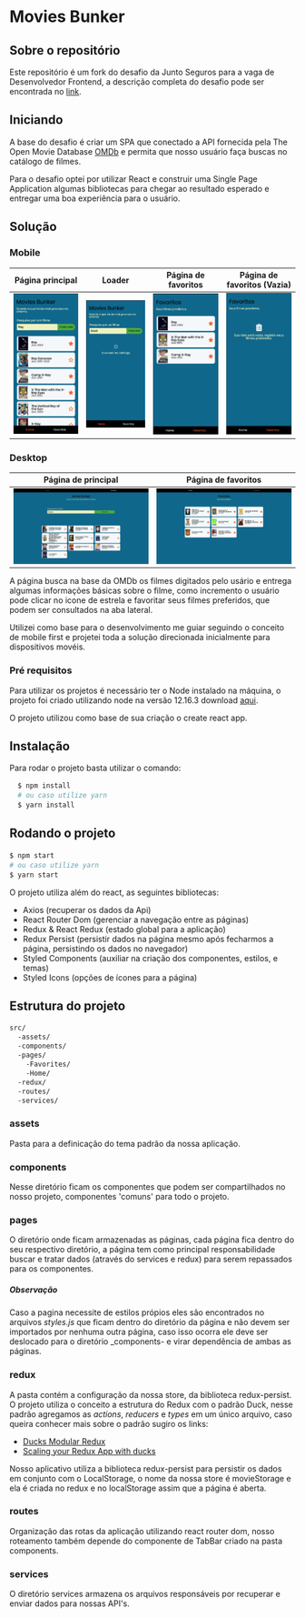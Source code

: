 # Movies Bunker

## Sobre o repositório

Este repositório é um fork do desafio da Junto Seguros para a vaga de
Desenvolvedor Frontend, a descrição completa do desafio pode
ser encontrada no [link](https://github.com/GitJMSeguradora/jobs/blob/master/front/Challenge.md).

## Iniciando

A base do desafio é criar um SPA que conectado a API fornecida pela The Open Movie Database [OMDb](http://www.omdbapi.com/) e permita que nosso usuário faça buscas no catálogo de filmes.

Para o desafio optei por utilizar React e construir uma Single Page Application algumas bibliotecas para chegar ao resultado esperado e entregar uma boa experiência para o usuário.

## Solução

### Mobile

|            Página principal             |                 Loader                  |           Página de favoritos           |       Página de favoritos (Vazia)       |
| :-------------------------------------: | :-------------------------------------: | :-------------------------------------: | :-------------------------------------: |
| ![Screen](./doc_assets/mb-mobile-1.png) | ![Screen](./doc_assets/mb-mobile-2.png) | ![Screen](./doc_assets/mb-mobile-3.png) | ![Screen](./doc_assets/mb-mobile-4.png) |

### Desktop

|           Página de principal            |           Página de favoritos            |
| :--------------------------------------: | :--------------------------------------: |
| ![Screen](./doc_assets/mb-desktop-1.png) | ![Screen](./doc_assets/mb-desktop-2.png) |

A página busca na base da OMDb os filmes digitados pelo usário e entrega algumas informações básicas sobre o filme, como incremento o usuário pode clicar no icone de estrela e favoritar seus filmes preferidos, que podem ser consultados na aba lateral.

Utilizei como base para o desenvolvimento me guiar seguindo o conceito de mobile first e projetei toda a solução direcionada inicialmente para dispositivos movéis.

### Pré requisitos

Para utilizar os projetos é necessário ter o Node instalado na máquina, o projeto foi criado utilizando node na versão 12.16.3 download [aqui](https://nodejs.org/en/).

O projeto utilizou como base de sua criação o create react app.

## Instalação

Para rodar o projeto basta utilizar o comando:

```bash
  $ npm install
  # ou caso utilize yarn
  $ yarn install
```

## Rodando o projeto

```bash
$ npm start
# ou caso utilize yarn
$ yarn start
```

O projeto utiliza além do react, as seguintes bibliotecas:

- Axios (recuperar os dados da Api)
- React Router Dom (gerenciar a navegação entre as páginas)
- Redux & React Redux (estado global para a aplicação)
- Redux Persist (persistir dados na página mesmo após fecharmos a página, persistindo os dados no navegador)
- Styled Components (auxiliar na criação dos componentes, estilos, e temas)
- Styled Icons (opções de ícones para a página)

## Estrutura do projeto

    src/
      -assets/
      -components/
      -pages/
        -Favorites/
        -Home/
      -redux/
      -routes/
      -services/

### assets

Pasta para a definicação do tema padrão da nossa aplicação.

### components

Nesse diretório ficam os componentes que podem ser compartilhados no nosso projeto, componentes 'comuns' para todo o projeto.

### pages

O diretório onde ficam armazenadas as páginas, cada página fica dentro do seu respectivo diretório, a página tem como principal responsabilidade buscar e tratar dados (através do services e redux) para serem repassados para os componentes.

##### Observação

Caso a pagina necessite de estilos própios eles são encontrados no arquivos _styles.js_ que ficam dentro do diretório da página e não devem ser importados por nenhuma outra página, caso isso ocorra ele deve ser deslocado para o diretório \_components- e virar dependência de ambas as páginas.

### redux

A pasta contém a configuração da nossa store, da biblioteca redux-persist.
O projeto utiliza o conceito a estrutura do Redux com o padrão Duck, nesse padrão agregamos as _actions_, _reducers_ e _types_ em um único arquivo, caso queira conhecer mais sobre o padrão sugiro os links:

- [Ducks Modular Redux](https://github.com/erikras/ducks-modular-redux)
- [Scaling your Redux App with ducks](https://www.freecodecamp.org/news/scaling-your-redux-app-with-ducks-6115955638be/)

Nosso aplicativo utiliza a biblioteca redux-persist para persistir os dados em conjunto com o LocalStorage, o nome da nossa store é movieStorage e
ela é criada no redux e no localStorage assim que a página é aberta.

### routes

Organização das rotas da aplicação utilizando react router dom, nosso roteamento também depende do componente de TabBar criado na pasta components.

### services

O diretório services armazena os arquivos responsáveis por recuperar e enviar dados para nossas API's.
